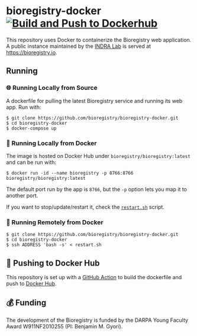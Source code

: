 # bioregistry-docker [![Build and Push to Dockerhub](https://github.com/bioregistry/bioregistry-docker/actions/workflows/ci.yml/badge.svg)](https://github.com/bioregistry/bioregistry-docker/actions/workflows/ci.yml)

This repository uses Docker to containerize the Bioregistry web application. A public instance maintained by the [INDRA Lab](https://indralab.github.io) is served at https://bioregistry.io.

## Running

### 🌐 Running Locally from Source

A dockerfile for pulling the latest Bioregistry service and running its web app. Run with:

```shell
$ git clone https://github.com/bioregistry/bioregistry-docker.git
$ cd bioregistry-docker
$ docker-compose up
```

### 🐋 Running Locally from Docker

The image is hosted on Docker Hub under `bioregistry/bioregistry:latest` and can be run with:

```shell
$ docker run -id --name bioregistry -p 8766:8766 bioregistry/bioregistry:latest
```

The default port run by the app is `8766`, but the `-p` option lets you map it to another port.

If you want to stop/update/restart it, check the [`restart.sh`](restart.sh) script.

### 🐋 Running Remotely from Docker

```shell
$ git clone https://github.com/bioregistry/bioregistry-docker.git
$ cd bioregistry-docker
$ ssh ADDRESS 'bash -s' < restart.sh
```

## 📡 Pushing to Docker Hub

This repository is set up with a [GitHub Action](https://github.com/bioregistry/bioregistry-docker/actions/workflows/ci.yml)
to build the dockerfile and push to [Docker Hub](https://hub.docker.com/repository/docker/bioregistry/bioregistry).

## 💰 Funding

The development of the Bioregistry is funded by the DARPA Young Faculty Award W911NF2010255 (PI: Benjamin M. Gyori).
